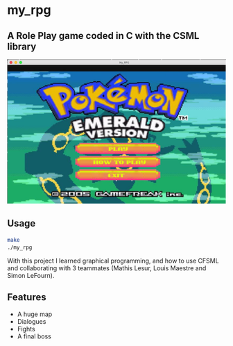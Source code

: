 # my_rpg

## A Role Play game coded in C with the CSML library

![MY_RPG](my_rpg_menu.png)

## Usage

``` zsh
make
./my_rpg
```
With this project I learned graphical programming, and how to use CFSML and collaborating with 3 teammates (Mathis Lesur, Louis Maestre and Simon LeFourn).

## Features

- A huge map
- Dialogues
- Fights
- A final boss
